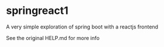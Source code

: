 # springreact1
A very simple exploration of spring boot with a reactjs frontend

See the original HELP.md for more info
